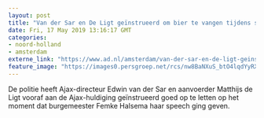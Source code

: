 ```yaml
---
layout: post
title: "Van der Sar en De Ligt geïnstrueerd om bier te vangen tijdens speech Halsema"
date: Fri, 17 May 2019 13:16:17 GMT
categories: 
- noord-holland 
- amsterdam 
externe_link: "https://www.ad.nl/amsterdam/van-der-sar-en-de-ligt-geinstrueerd-om-bier-te-vangen-tijdens-speech-halsema~a8289170/"
feature_image: "https://images0.persgroep.net/rcs/nw8BaNXuS_btO4lqdYyRXUldcGQ/diocontent/148607036/_fitwidth/400/?appId=21791a8992982cd8da851550a453bd7f&quality=0.7"
---
```


De politie heeft Ajax-directeur Edwin van der Sar en aanvoerder Matthijs de Ligt vooraf aan de Ajax-huldiging geïnstrueerd goed op te letten op het moment dat burgemeester Femke Halsema haar speech ging geven.
